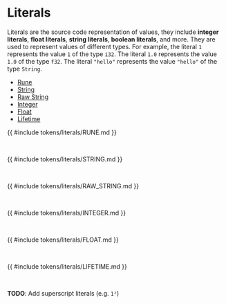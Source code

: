 # Literals

Literals are the source code representation of values, they include **integer
literals**, **float literals**, **string literals**, **boolean literals**, and
more. They are used to represent values of different types. For example, the
literal `1` represents the value `1` of the type `i32`. The literal `1.0`
represents the value `1.0` of the type `f32`. The literal `"hello"` represents
the value `"hello"` of the type `String`.

- [Rune](#RUNE)
- [String](#STRING)
- [Raw String](#RAW_STRING)
- [Integer](#INTEGER)
- [Float](#FLOAT)
- [Lifetime](#LIFETIME)

<a name="RUNE"></a>

{{ #include tokens/literals/RUNE.md }}

<br>

<a name="STRING"></a>

{{ #include tokens/literals/STRING.md }}

<br>

<a name="RAW_STRING"></a>

{{ #include tokens/literals/RAW_STRING.md }}

<br>

<a name="INTEGER"></a>

{{ #include tokens/literals/INTEGER.md }}

<br>

<a name="FLOAT"></a>

{{ #include tokens/literals/FLOAT.md }}

<br>

<a name="LIFETIME"></a>

{{ #include tokens/literals/LIFETIME.md }}

<br>

**TODO**: Add superscript literals (e.g. `1²`)
